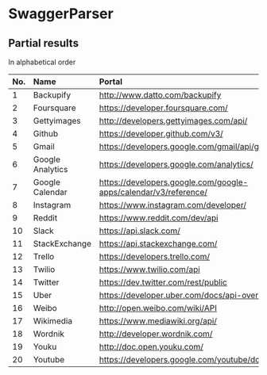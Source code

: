 # SwaggerParser

## Partial results

In alphabetical order

No. | Name | Portal | Result 
:--- | :--- | :--- | :---
1 | Backupify | http://www.datto.com/backupify | [backupify_statistic.json](https://github.com/kenmick/SwaggerParser/blob/master/data/backupify_statistic.json)
2 | Foursquare | https://developer.foursquare.com/ | [foursquare_statistic.json](https://github.com/kenmick/SwaggerParser/blob/master/data/foursquare_statistic.json)
3 | Gettyimages | http://developers.gettyimages.com/api/ | [gettyimages_statistic.json](https://github.com/kenmick/SwaggerParser/blob/master/data/gettyimages_statistic.json)
4 | Github | https://developer.github.com/v3/ | [github_statistic.json](https://github.com/kenmick/SwaggerParser/blob/master/data/github_statistic.json)
5 | Gmail | https://developers.google.com/gmail/api/guides/overview | [gmail_statistic.json](https://github.com/kenmick/SwaggerParser/blob/master/data/gmail_statistic.json)
6 | Google Analytics | https://developers.google.com/analytics/ | [googleanalytics_statistic.json](https://github.com/kenmick/SwaggerParser/blob/master/data/googleanalytics_statistic.json)
7 | Google Calendar | https://developers.google.com/google-apps/calendar/v3/reference/ | [googlecalendar_statistic.json](https://github.com/kenmick/SwaggerParser/blob/master/data/googlecalendar_statistic.json)
8 | Instagram | https://www.instagram.com/developer/ | [instagram_statistic.json](https://github.com/kenmick/SwaggerParser/blob/master/data/instagram_statistic.json)
9 | Reddit | https://www.reddit.com/dev/api | [reddit_statistic.json](https://github.com/kenmick/SwaggerParser/blob/master/data/reddit_statistic.json)
10 | Slack | https://api.slack.com/ | [slack_statistic.json](https://github.com/kenmick/SwaggerParser/blob/master/data/slack_statistic.json)
11 | StackExchange | https://api.stackexchange.com/ | [stackexchange_statistic.json](https://github.com/kenmick/SwaggerParser/blob/master/data/stackexchange_statistic.json)
12 | Trello | https://developers.trello.com/ | [trello_statistic.json](https://github.com/kenmick/SwaggerParser/blob/master/data/trello_statistic.json)
13 | Twilio | https://www.twilio.com/api | [twilio_statistic.json](https://github.com/kenmick/SwaggerParser/blob/master/data/twilio_statistic.json)
14 | Twitter | https://dev.twitter.com/rest/public | [twitter_statistic.json](https://github.com/kenmick/SwaggerParser/blob/master/data/twitter_statistic.json)
15 | Uber | https://developer.uber.com/docs/api-overview | [uber_statistic.json](https://github.com/kenmick/SwaggerParser/blob/master/data/uber_statistic.json)
16 | Weibo | http://open.weibo.com/wiki/API | [weibo_statistic.json](https://github.com/kenmick/SwaggerParser/blob/master/data/weibo_statistic.json)
17 | Wikimedia | https://www.mediawiki.org/api/ | [wikimedia_statistic.json](https://github.com/kenmick/SwaggerParser/blob/master/data/wikimedia_statistic.json)
18 | Wordnik | http://developer.wordnik.com/ | [wordnik_statistic.json](https://github.com/kenmick/SwaggerParser/blob/master/data/wordnik_statistic.json)
19 | Youku | http://doc.open.youku.com/ | [youku_statistic.json](https://github.com/kenmick/SwaggerParser/blob/master/data/youku_statistic.json)
20 | Youtube | https://developers.google.com/youtube/documentation/ | [youtube_statistic.json](https://github.com/kenmick/SwaggerParser/blob/master/data/youtube_statistic.json)